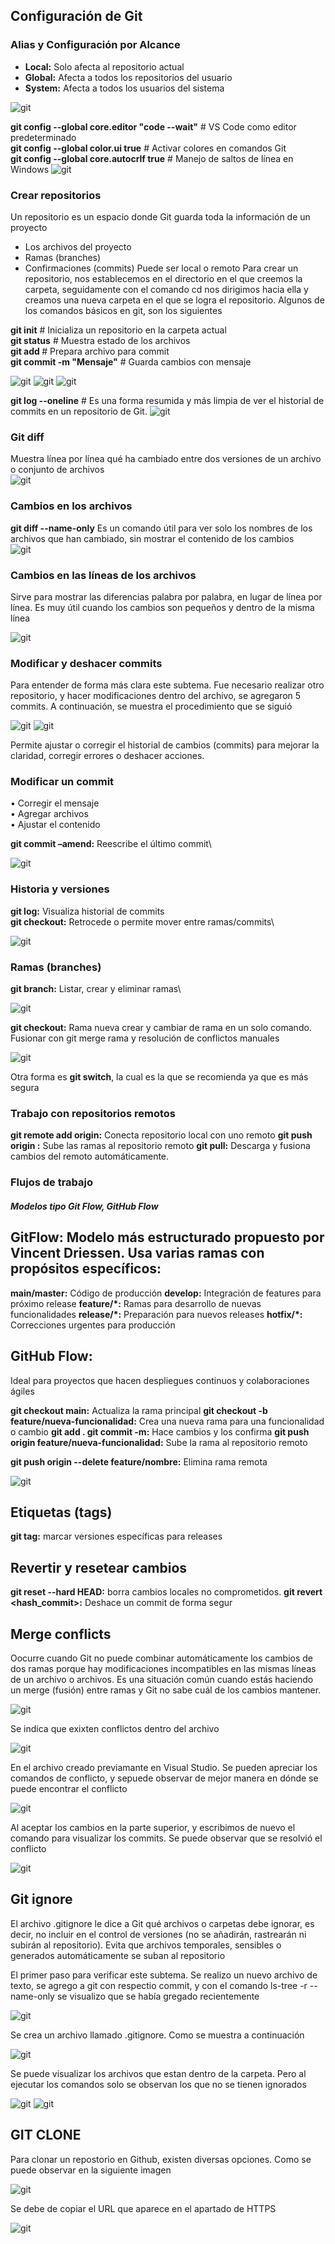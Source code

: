 ## Configuración de Git

### Alias y Configuración por Alcance
- **Local:** Solo afecta al repositorio actual
- **Global:** Afecta a todos los repositorios del usuario
- **System:** Afecta a todos los usuarios del sistema

![git](https://github.com/Netgineer0/curso_git-nuevo/blob/main/1_git.png)



**git config --global core.editor "code --wait"**  # VS Code como editor predeterminado \
**git config --global color.ui true**    # Activar colores en comandos Git \
**git config --global core.autocrlf true** # Manejo de saltos de línea en Windows
![git](https://github.com/Netgineer0/curso_git-nuevo/blob/main/2_git.png)

### Crear repositorios
Un repositorio es un espacio donde Git guarda toda la información de un proyecto 
-	Los archivos del proyecto 
- Ramas (branches) 
-	Confirmaciones (commits) 
Puede ser local o remoto 
Para crear un repositorio, nos establecemos en el directorio en el que creemos la carpeta, seguidamente con el comando cd nos dirigimos hacia ella y creamos una nueva carpeta en el que se logra el repositorio. Algunos de los comandos básicos en git, son los siguientes 


**git init**                         # Inicializa un repositorio en la carpeta actual\
**git status**                       # Muestra estado de los archivos\
**git add <archivo>**                # Prepara archivo para commit\
**git commit -m "Mensaje"**          # Guarda cambios con mensaje

![git](https://github.com/Netgineer0/curso_git-nuevo/blob/main/3_git.png)
![git](https://github.com/Netgineer0/curso_git-nuevo/blob/main/4_git.png)
![git](https://github.com/Netgineer0/curso_git-nuevo/blob/main/5_git.png)

**git log --oneline** # Es una forma resumida y más limpia de ver el historial de commits en un repositorio de Git.
![git](https://github.com/Netgineer0/curso_git-nuevo/blob/main/6_git.png)

### Git diff
Muestra línea por línea qué ha cambiado entre dos versiones de un archivo o conjunto de archivos\
![git](https://github.com/Netgineer0/curso_git-nuevo/blob/main/7_git.png)

### Cambios en los archivos
**git diff --name-only** Es un comando útil para ver solo los nombres de los archivos que han cambiado, sin mostrar el contenido de los cambios\
![git](https://github.com/Netgineer0/curso_git-nuevo/blob/main/8_git.png)

### Cambios en las líneas de los archivos
Sirve para mostrar las diferencias palabra por palabra, en lugar de línea por línea. Es muy útil cuando los cambios son pequeños y dentro de la misma línea

![git](https://github.com/Netgineer0/curso_git-nuevo/blob/main/9_git.png)

### Modificar y deshacer commits
Para entender de forma más clara este subtema. Fue necesario realizar otro repositorio, y hacer modificaciones dentro del archivo, se agregaron 5 commits. A continuación, se muestra el procedimiento que se siguió 

![git](https://github.com/Netgineer0/curso_git-nuevo/blob/main/10_git.png)
![git](https://github.com/Netgineer0/curso_git-nuevo/blob/main/11_git.png)

Permite ajustar o corregir el historial de cambios (commits) para mejorar la claridad, corregir errores o deshacer acciones.
### Modificar un commit
•	Corregir el mensaje\
•	Agregar archivos\
•	Ajustar el contenido 

**git commit –amend:** Reescribe el último commit\

![git](https://github.com/Netgineer0/curso_git-nuevo/blob/main/12_git.png)

### Historia y versiones
**git log:** Visualiza historial de commits\
**git checkout:** Retrocede o permite mover entre ramas/commits\

![git](https://github.com/Netgineer0/curso_git-nuevo/blob/main/13_git.png)


### Ramas (branches)
**git branch:** Listar, crear y eliminar ramas\

![git](https://github.com/Netgineer0/curso_git-nuevo/blob/main/14_git.png)

**git checkout:** Rama nueva crear y cambiar de rama en un solo comando. Fusionar con git merge rama y resolución de conflictos manuales

![git](https://github.com/Netgineer0/curso_git-nuevo/blob/main/17_git.PNG)

Otra forma es **git switch**, la cual es la que se recomienda ya que es más segura

### Trabajo con repositorios remotos

**git remote add origin:** <URL> Conecta repositorio local con uno remoto
**git push origin <rama>:** Sube las ramas al repositorio remoto
**git pull:** Descarga y fusiona cambios del remoto automáticamente.

### Flujos de trabajo
#### *Modelos tipo Git Flow, GitHub Flow*

## GitFlow: Modelo más estructurado propuesto por Vincent Driessen. Usa varias ramas con propósitos específicos:
**main/master:** Código de producción
**develop:** Integración de features para próximo release
**feature/*:** Ramas para desarrollo de nuevas funcionalidades
**release/*:** Preparación para nuevos releases
**hotfix/*:** Correcciones urgentes para producción


## GitHub Flow: 
Ideal para proyectos que hacen despliegues continuos y colaboraciones ágiles

**git checkout main:** Actualiza la rama principal
**git checkout -b feature/nueva-funcionalidad:** Crea una nueva rama para una funcionalidad o cambio
**git add . git commit -m:** Hace cambios y los confirma
**git push origin feature/nueva-funcionalidad:** Sube la rama al repositorio remoto


**git push origin --delete feature/nombre:** Elimina rama remota

![git](https://github.com/Netgineer0/curso_git-nuevo/blob/main/15_git.png)

## Etiquetas (tags)
**git tag:** marcar versiones específicas para releases

## Revertir y resetear cambios

**git reset --hard HEAD:** borra cambios locales no comprometidos.
**git revert <hash_commit>:** Deshace un commit de forma segur

## Merge conflicts

Oocurre cuando Git no puede combinar automáticamente los cambios de dos ramas porque hay modificaciones incompatibles en las mismas líneas de un archivo o archivos. Es una situación común cuando estás haciendo un merge (fusión) entre ramas y Git no sabe cuál de los cambios mantener.

![git](https://github.com/Netgineer0/curso_git-nuevo/blob/main/18_git.PNG)

Se indica que exixten conflictos dentro del archivo

![git](https://github.com/Netgineer0/curso_git-nuevo/blob/main/19_git.PNG)

En el archivo creado previamante en Visual Studio. Se pueden apreciar los comandos de conflicto, y sepuede observar de mejor manera en dónde se puede encontrar el conflicto

![git](https://github.com/Netgineer0/curso_git-nuevo/blob/main/20_git.PNG)

Al aceptar los cambios en la parte superior, y escribimos de nuevo el comando para visualizar los commits. Se puede observar que se resolvió el conflicto

![git](https://github.com/Netgineer0/curso_git-nuevo/blob/main/22_git.PNG)

## Git ignore

El archivo .gitignore le dice a Git qué archivos o carpetas debe ignorar, es decir, no incluir en el control de versiones (no se añadirán, rastrearán ni subirán al repositorio).
Evita que archivos temporales, sensibles o generados automáticamente se suban al repositorio

El primer paso para verificar este subtema. Se realizo un nuevo archivo de texto, se agrego a git con respectio commit, y con el comando ls-tree -r --name-only se visualizo que se había gregado recientemente

![git](https://github.com/Netgineer0/curso_git-nuevo/blob/main/23_git.PNG)

Se crea un archivo llamado .gitignore. Como se muestra a continuación

![git](https://github.com/Netgineer0/curso_git-nuevo/blob/main/24_git.PNG)

Se puede visualizar los archivos que estan dentro de la carpeta. Pero al ejecutar los comandos solo se observan los que no se tienen ignorados

![git](https://github.com/Netgineer0/curso_git-nuevo/blob/main/25_git.PNG)
![git](https://github.com/Netgineer0/curso_git-nuevo/blob/main/26_git.PNG)

## GIT CLONE

Para clonar un repostorio en Github, existen diversas opciones. Como se puede observar en la siguiente imagen

![git](https://github.com/Netgineer0/curso_git-nuevo/blob/main/27_git.PNG)

Se debe de copiar el URL que aparece en el apartado de HTTPS

![git](https://github.com/Netgineer0/curso_git-nuevo/blob/main/28_git.PNG)


